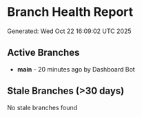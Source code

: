 # Branch Health Report
Generated: Wed Oct 22 16:09:02 UTC 2025

## Active Branches
- **main** - 20 minutes ago by Dashboard Bot

## Stale Branches (>30 days)
No stale branches found
